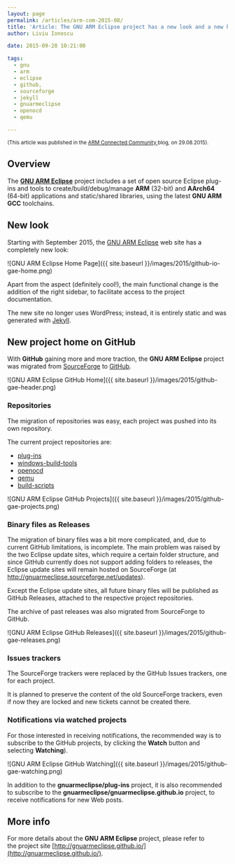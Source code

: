```yaml
---
layout: page
permalink: /articles/arm-com-2015-08/
title: 'Article: The GNU ARM Eclipse project has a new look and a new home at GitHub'
author: Liviu Ionescu

date: 2015-09-28 10:21:00

tags:
  - gnu
  - arm
  - eclipse
  - github,
  - sourceforge
  - jekyll
  - gnuarmeclipse
  - openocd
  - qemu

---
```


<small>(This article was published in the [ARM Connected Community ](http://community.arm.com/groups/tools/blog/2015/09/29/the-gnu-arm-eclipse-project-has-a-new-look-and-a-new-home) blog, on 29.08.2015).</small>

## Overview

The **[GNU ARM Eclipse](https://github.com/gnuarmeclipse)** project includes a set of open source Eclipse plug-ins and tools to create/build/debug/manage **ARM** (32-bit) and **AArch64** (64-bit) applications and static/shared libraries, using the latest **GNU ARM GCC** toolchains. 

## New look

Starting with September 2015, the [GNU ARM Eclipse](http://gnuarmeclipse.github.io) web site has a completely new look:

![GNU ARM Eclipse Home Page]({{ site.baseurl }}/images/2015/github-io-gae-home.png)

Apart from the aspect (definitely cool!), the main functional change is the addition of the right sidebar, to facilitate access to the project documentation.

The new site no longer uses WordPress; instead, it is entirely static and was generated with [Jekyll](http://jekyllrb.com).

## New project home on GitHub

With **GitHub** gaining more and more traction, the **GNU ARM Eclipse** project was migrated from [SourceForge](https://sourceforge.net/projects/gnuarmeclipse/) to [GitHub](https://github.com/gnuarmeclipse).

![GNU ARM Eclipse GitHub Home]({{ site.baseurl }}/images/2015/github-gae-header.png)

### Repositories

The migration of repositories was easy, each project was pushed into its own repository.

The current project repositories are:

* [plug-ins](https://github.com/gnuarmeclipse/plug-ins)
* [windows-build-tools](https://github.com/gnuarmeclipse/windows-build-tools)
* [openocd](https://github.com/gnuarmeclipse/openocd)
* [qemu](https://github.com/gnuarmeclipse/qemu)
* [build-scripts](https://github.com/gnuarmeclipse/build-scripts)

![GNU ARM Eclipse GitHub Projects]({{ site.baseurl }}/images/2015/github-gae-projects.png)

### Binary files as Releases

The migration of binary files was a bit more complicated, and, due to current GitHub limitations, is incomplete. The main problem was raised by the two Eclipse update sites, which require a certain folder structure, and since GitHub currently does not support adding folders to releases, the Eclipse update sites will remain hosted on SourceForge (at http://gnuarmeclipse.sourceforge.net/updates).

Except the Eclipse update sites, all future binary files will be published as GitHub Releases, attached to the respective project repositories.

The archive of past releases was also migrated from SourceForge to GitHub.

![GNU ARM Eclipse GitHub Releases]({{ site.baseurl }}/images/2015/github-gae-releases.png)

### Issues trackers

The SourceForge trackers were replaced by the GitHub Issues trackers, one for each project.

It is planned to preserve the content of the old SourceForge trackers, even if now they are locked and new tickets cannot be created there.

### Notifications via watched projects

For those interested in receiving notifications, the recommended way is to subscribe to the GitHub projects, by clicking the **Watch** button and selecting **Watching**).

![GNU ARM Eclipse GitHub Watching]({{ site.baseurl }}/images/2015/github-gae-watching.png)

In addition to the **gnuarmeclipse/plug-ins** project, it is also recommended to subscribe to the **gnuarmeclipse/gnuarmeclipse.github.io** project, to receive notifications for new Web posts.

## More info

For more details about the **GNU ARM Eclipse** project, please refer to the project site [http://gnuarmeclipse.github.io/](http://gnuarmeclipse.github.io/).

